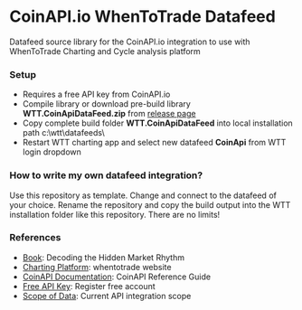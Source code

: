 # CoinAPI.io WhenToTrade Datafeed  
Datafeed source library for the CoinAPI.io integration to use with WhenToTrade Charting and Cycle analysis platform

### Setup
- Requires a free API key from CoinAPI.io
- Compile library or download pre-build library **WTT.CoinApiDataFeed.zip** from [release page] 
- Copy complete build folder **WTT.CoinApiDataFeed** into local installation path c:\wtt\datafeeds\
- Restart WTT charting app and select new datafeed **CoinApi** from WTT login dropdown

### How to write my own datafeed integration?
Use this repository as template. Change and connect to the datafeed of your choice. Rename the repository and copy the build output into the WTT installation folder like this repository. There are no limits!


### References
 - [Book]: Decoding the Hidden Market Rhythm
 - [Charting Platform]: whentotrade website
 - [CoinAPI Documentation]: CoinAPI Reference Guide
 - [Free API Key]: Register free account
 - [Scope of Data]: Current API integration scope
  
  [Book]: <http://a.co/d/i9YlX4c>
  [Charting Platform]: <https://www.whentotrade.com>
  [CoinAPI Documentation]: <https://docs.coinapi.io/#introduction>
  [Free API key]: <https://www.coinapi.io/pricing>
  [Scope of Data]: <https://www.coinapi.io/integration>
  [release page]: <https://github.com/whentotrade/WTT.CoinApiDataFeed/releases>
